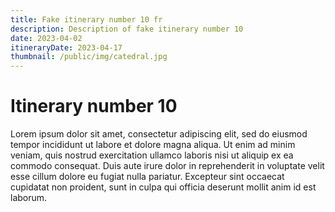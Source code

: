 ```yaml
---
title: Fake itinerary number 10 fr 
description: Description of fake itinerary number 10
date: 2023-04-02
itineraryDate: 2023-04-17
thumbnail: /public/img/catedral.jpg
---
```


# Itinerary number 10

Lorem ipsum dolor sit amet, consectetur adipiscing elit, sed do eiusmod tempor incididunt ut labore et dolore magna aliqua. Ut enim ad minim veniam, quis nostrud exercitation ullamco laboris nisi ut aliquip ex ea commodo consequat. Duis aute irure dolor in reprehenderit in voluptate velit esse cillum dolore eu fugiat nulla pariatur. Excepteur sint occaecat cupidatat non proident, sunt in culpa qui officia deserunt mollit anim id est laborum.
